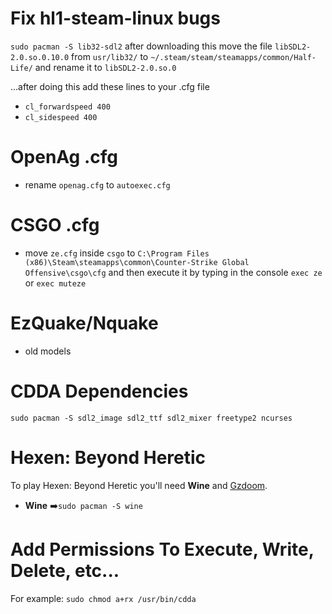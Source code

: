 # Fix hl1-steam-linux bugs

`sudo pacman -S lib32-sdl2` after downloading this move the file `libSDL2-2.0.so.0.10.0` from `usr/lib32/` to `~/.steam/steam/steamapps/common/Half-Life/` and rename it to `libSDL2-2.0.so.0`

...after doing this add these lines to your .cfg file
- `cl_forwardspeed 400`
- `cl_sidespeed 400`

# OpenAg .cfg
- rename `openag.cfg` to `autoexec.cfg`

# CSGO .cfg
- move `ze.cfg` inside `csgo` to `C:\Program Files (x86)\Steam\steamapps\common\Counter-Strike Global Offensive\csgo\cfg` and then execute it by typing in the console `exec ze` or `exec muteze`

# EzQuake/Nquake
- old models

# CDDA Dependencies
`sudo pacman -S sdl2_image sdl2_ttf sdl2_mixer freetype2 ncurses`
# Hexen: Beyond Heretic
To play Hexen: Beyond Heretic you'll need **Wine** and [Gzdoom](https://www.zdoom.org/downloads).
- **Wine** ➡️`sudo pacman -S wine`

# Add Permissions To Execute, Write, Delete, etc...
For example: `sudo chmod a+rx /usr/bin/cdda`
